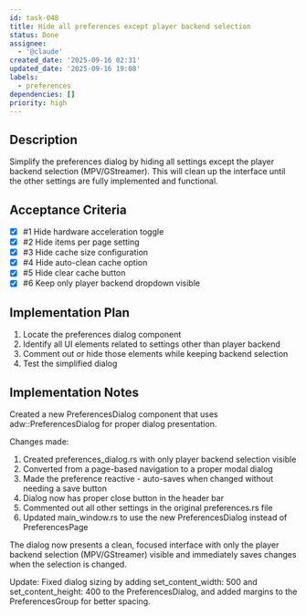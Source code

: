 ```yaml
---
id: task-048
title: Hide all preferences except player backend selection
status: Done
assignee:
  - '@claude'
created_date: '2025-09-16 02:31'
updated_date: '2025-09-16 19:08'
labels:
  - preferences
dependencies: []
priority: high
---
```


## Description

Simplify the preferences dialog by hiding all settings except the player backend selection (MPV/GStreamer). This will clean up the interface until the other settings are fully implemented and functional.

## Acceptance Criteria
<!-- AC:BEGIN -->
- [x] #1 Hide hardware acceleration toggle
- [x] #2 Hide items per page setting
- [x] #3 Hide cache size configuration
- [x] #4 Hide auto-clean cache option
- [x] #5 Hide clear cache button
- [x] #6 Keep only player backend dropdown visible
<!-- AC:END -->


## Implementation Plan

1. Locate the preferences dialog component
2. Identify all UI elements related to settings other than player backend
3. Comment out or hide those elements while keeping backend selection
4. Test the simplified dialog


## Implementation Notes

Created a new PreferencesDialog component that uses adw::PreferencesDialog for proper dialog presentation.

Changes made:
1. Created preferences_dialog.rs with only player backend selection visible
2. Converted from a page-based navigation to a proper modal dialog
3. Made the preference reactive - auto-saves when changed without needing a save button
4. Dialog now has proper close button in the header bar
5. Commented out all other settings in the original preferences.rs file
6. Updated main_window.rs to use the new PreferencesDialog instead of PreferencesPage

The dialog now presents a clean, focused interface with only the player backend selection (MPV/GStreamer) visible and immediately saves changes when the selection is changed.

Update: Fixed dialog sizing by adding set_content_width: 500 and set_content_height: 400 to the PreferencesDialog, and added margins to the PreferencesGroup for better spacing.
